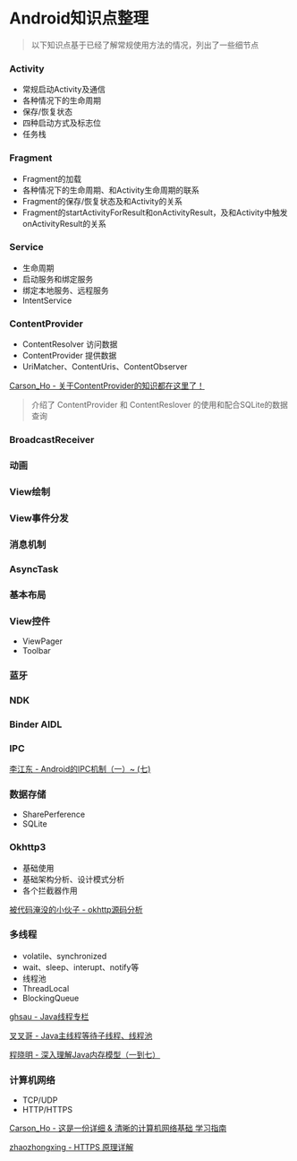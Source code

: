 # Android知识点整理

> 以下知识点基于已经了解常规使用方法的情况，列出了一些细节点

### Activity

- 常规启动Activity及通信
- 各种情况下的生命周期
- 保存/恢复状态
- 四种启动方式及标志位
- 任务栈

### Fragment

- Fragment的加载
- 各种情况下的生命周期、和Activity生命周期的联系
- Fragment的保存/恢复状态及和Activity的关系
- Fragment的startActivityForResult和onActivityResult，及和Activity中触发onActivityResult的关系

### Service

- 生命周期
- 启动服务和绑定服务
- 绑定本地服务、远程服务
- IntentService

### ContentProvider

- ContentResolver 访问数据
- ContentProvider 提供数据
- UriMatcher、ContentUris、ContentObserver

[Carson_Ho - 关于ContentProvider的知识都在这里了！](https://www.jianshu.com/p/ea8bc4aaf057)

> 介绍了 ContentProvider 和 ContentReslover 的使用和配合SQLite的数据查询

### BroadcastReceiver

### 动画

### View绘制

### View事件分发

### 消息机制

### AsyncTask

### 基本布局

### View控件

- ViewPager
- Toolbar

### 蓝牙

### NDK

### Binder AIDL

### IPC

[李江东 - Android的IPC机制（一）~ (七)](https://blog.csdn.net/ljd2038/article/details/50704523)

### 数据存储

- SharePerference
- SQLite

### Okhttp3

- 基础使用
- 基础架构分析、设计模式分析
- 各个拦截器作用

[被代码淹没的小伙子 - okhttp源码分析](https://www.jianshu.com/p/37e26f4ea57b)

### 多线程

- volatile、synchronized
- wait、sleep、interupt、notify等
- 线程池
- ThreadLocal
- BlockingQueue

[ghsau - Java线程专栏](http://blog.csdn.net/column/details/java-thread.html)

[叉叉哥 - Java主线程等待子线程、线程池](http://blog.csdn.net/xiao__gui/article/details/9213413)

[程晓明 - 深入理解Java内存模型（一到七）](http://www.infoq.com/cn/articles/java-memory-model-1)

### 计算机网络

- TCP/UDP
- HTTP/HTTPS

[Carson_Ho - 这是一份详细 & 清晰的计算机网络基础 学习指南](https://www.jianshu.com/p/45d27f3e1196)

[zhaozhongxing - HTTPS 原理详解](https://blog.upyun.com/?p=1347)
